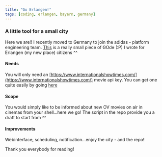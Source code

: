 ```yaml
---
title: "Go Erlangen!"
tags: [coding, erlangen, bayern, germany]
---
```


### A little tool for a small city
Here we are!! I recently moved to Germany to join the adidas - platform engineering team. [This](https://github.com/made2591/go-erlangen) is a really small piece of GOde (:P) I wrote for Erlangen (my new place) citizens ^^

#### Needs
You will only need an [https://www.internationalshowtimes.com/](https://www.internationalshowtimes.com/) movie api key. You can get one quite easily by going [here](https://www.internationalshowtimes.com/signup.html)

#### Scope
You would simply like to be informed about new OV movies on air in cinemas from your shell...here we go! The script in the repo provide you a draft to start from ^^

#### Improvements
Webinterface, scheduling, notification...enjoy the city - and the repo!

Thank you everybody for reading!
